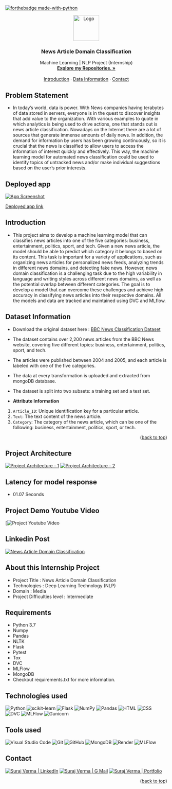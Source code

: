 [![forthebadge made-with-python](http://ForTheBadge.com/images/badges/made-with-python.svg)](https://www.python.org/)

<div id="top"></div>

<div align="center">
  <a href="https://github.com/vsuraj25">
    <img src="https://img.icons8.com/bubbles/50/news.png" alt="Logo" width="80" height="80"/> 
  </a>

    
<h3 align="center">News Article Domain Classification</h3>

 <p align="center">
    Machine Learning | NLP Project (Internship)
    <br />
    <a href="https://github.com/vsuraj25"><strong>Explore my Repositories. »</strong></a>
    <br />
    <br />
    <a href="#intro">Introduction</a>
    ·
    <a href="#data"> Data Information</a>
    ·
    <a href="#contact">Contact</a>
  </p>
</div>

<!-- ABOUT THE PROJECT -->
## **Problem Statement**
* In today’s world, data is power. With News companies having terabytes of data stored in
servers, everyone is in the quest to discover insights that add value to the organization.
With various examples to quote in which analytics is being used to drive actions, one that
stands out is news article classification.
Nowadays on the Internet there are a lot of sources that generate immense amounts of
daily news. In addition, the demand for information by users has been growing
continuously, so it is crucial that the news is classified to allow users to access the
information of interest quickly and effectively. This way, the machine learning model for
automated news classification could be used to identify topics of untracked news and/or
make individual suggestions based on the user’s prior interests.



## **Deployed app**
[![App Screenshot](https://user-images.githubusercontent.com/55409076/238179566-1d91d52f-3a7d-496d-9bf2-a082921736e3.png)](https://new-article-classification.onrender.com/)

[Deployed app link](https://new-article-classification.onrender.com)

<!-- GETTING STARTED -->
<div id="intro"></div>

## **Introduction**
*  This project aims to develop a machine learning model that can classifies news articles into one of the five categories: business, entertainment, politics, sport, and tech. Given a new news article, the model should be able to predict which category it belongs to based on its content. This task is important for a variety of applications, such as organizing news articles for personalized news feeds, analyzing trends in different news domains, and detecting fake news. However, news domain classification is a challenging task due to the high variability in language and writing styles across different news domains, as well as the potential overlap between different categories. The goal is to develop a model that can overcome these challenges and achieve high accuracy in classifying news articles into their respective domains.
All the models and data are tracked and maintained using DVC and MLflow.
  
 
<div id="data"></div>
<!-- USAGE EXAMPLES -->

## **Dataset Information**

* Download the original dataset here : 
  [BBC News Classification Dataset](https://www.kaggle.com/c/learn-ai-bbc/data)

 
* The dataset contains over 2,200 news articles from the BBC News website, covering five different topics: business, entertainment, politics, sport, and tech.
* The articles were published between 2004 and 2005, and each article is labeled with one of the five categories. 
* The data at every transformation is uploaded and extracted from mongoDB database. 
* The dataset is split into two subsets: a training set and a test set. 

* **Attribute Information**

1. `Article_ID`: Unique identification key for a particular article.
2.	`Text`: The text content of the news article.
3. `Category`: The category of the news article, which can be one of the following: business, entertainment, politics, sport, or tech.

<p align="right">(<a href="#top">back to top</a>)</p> 

<!-- USAGE EXAMPLES -->
## **Project Architecture**

[![Project Architecture - 1](https://user-images.githubusercontent.com/55409076/238178973-1895aaba-78a1-48eb-be30-3f777d82ad06.png)](https://github.com/vsuraj25)
[![Project Architecture - 2](https://user-images.githubusercontent.com/55409076/238178949-fd4cf896-c111-486b-a8b7-a722c9c1a5bd.png)](https://github.com/vsuraj25)

## **Latency for model response**
 
* 01.07 Seconds

## **Project Demo Youtube Video**
[![Project Youtube Video](https://www.youtube.com/watch?v=krK5HlGZXzQ)

## **Linkedin Post**
[![News Article Domain Classification](https://img.shields.io/badge/Metro_Interstate_Traffic_Predction_Project-eeeeee?style=for-the-badge&logo=linkedin&logoColor=ffffff&labelColor=0A66C2)](https://www.linkedin.com/posts/suraj-verma-982b31157_machinelearning-nlp-ineuron-activity-7063482476546973697-3xPh?utm_source=share&utm_medium=member_desktop)


## **About this Internship Project**

* Project Title : News Article Domain Classification
* Technologies : Deep Learning Technology (NLP)
* Domain : Media
* Project Difficulties level : Intermediate

## **Requirements**
* Python 3.7
* Numpy
* Pandas
* NLTK
* Flask
* Pytest
* Tox
* DVC
* MLFlow
* MongoDB
* Checkout requirements.txt for more information.

## **Technologies used**
![Python](https://img.shields.io/badge/python-3670A0?style=for-the-badge&logo=python&logoColor=ffdd54)
![scikit-learn](https://img.shields.io/badge/scikit--learn-%23F7931E.svg?style=for-the-badge&logo=scikit-learn&logoColor=white)
![Flask](https://img.shields.io/badge/flask-%23000.svg?style=for-the-badge&logo=flask&logoColor=white)
![NumPy](https://img.shields.io/badge/numpy-%23013243.svg?style=for-the-badge&logo=numpy&logoColor=white)
![Pandas](https://img.shields.io/badge/pandas-%23150458.svg?style=for-the-badge&logo=pandas&logoColor=white)
![HTML](https://img.shields.io/badge/HTML-239120?style=for-the-badge&logo=html5&logoColor=white)
![CSS](https://img.shields.io/badge/CSS-239120?&style=for-the-badge&logo=css3&logoColor=white)
![DVC](https://img.shields.io/badge/DVC-945DD6?style=for-the-badge&logo=dataversioncontrol&logoColor=white)
![MLFlow](https://img.shields.io/badge/mlflow-%23d9ead3.svg?style=for-the-badge&logo=numpy&logoColor=blue)
![Gunicorn](https://img.shields.io/badge/gunicorn-%298729.svg?style=for-the-badge&logo=gunicorn&logoColor=white)


## **Tools used**
![Visual Studio Code](https://img.shields.io/badge/Visual_Studio_Code-0078D4?style=for-the-badge&logo=visual%20studio%20code&logoColor=white)
![Git](https://img.shields.io/badge/git-%23F05033.svg?style=for-the-badge&logo=git&logoColor=white)
![GitHub](https://img.shields.io/badge/github-%23121011.svg?style=for-the-badge&logo=github&logoColor=white)
![MongoDB](https://img.shields.io/badge/MongoDB-4EA94B?style=for-the-badge&logo=mongodb&logoColor=white)
![Render](https://img.shields.io/badge/Render-%46E3B7.svg?style=for-the-badge&logo=render&logoColor=white)
![MLFlow](https://img.shields.io/badge/mlflow-%23d9ead3.svg?style=for-the-badge&logo=numpy&logoColor=blue)

<!-- CONTACT -->
<div id="contact"></div>

## **Contact**
[![Suraj Verma | LinkedIn](https://img.shields.io/badge/Suraj_Verma-eeeeee?style=for-the-badge&logo=linkedin&logoColor=ffffff&labelColor=0A66C2)][reach_linkedin]
[![Suraj Verma | G Mail](https://img.shields.io/badge/sv255255-eeeeee?style=for-the-badge&logo=gmail&logoColor=ffffff&labelColor=EA4335)][reach_gmail]
[![Suraj Verma | Portfolio](https://img.shields.io/badge/My_Portfolio-eeeeee?style=for-the-badge)][reach_portfolio]

[reach_linkedin]: https://www.linkedin.com/in/suraj-verma-982b31157/
[reach_gmail]: mailto:sv255255@gmail.com?subject=Github
[reach_portfolio]: https://vsuraj25.github.io/


<p align="right">(<a href="#top">back to top</a>)</p>



